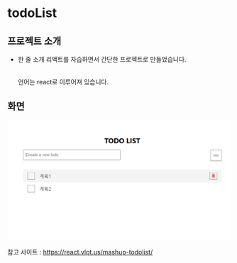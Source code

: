 # todoList

## 프로젝트 소개

- 한 줄 소개
    리액트를 자습하면서 간단한 프로젝트로 만들었습니다.

    <br>언어는 react로 이루어져 있습니다.

## 화면
<img src="mdImg/main.png" width="600">

참고 사이트 : https://react.vlpt.us/mashup-todolist/
